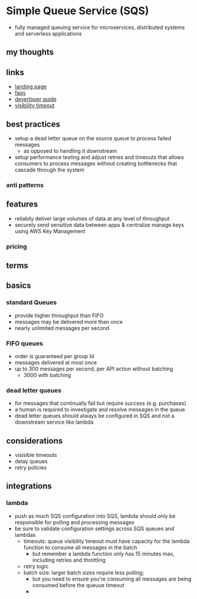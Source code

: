 # Simple Queue Service (SQS)

- fully managed queuing service for microservices, distributed systems and serverless applications

## my thoughts

## links

- [landing page](https://aws.amazon.com/sqs/?did=ap_card&trk=ap_card)
- [faqs](https://aws.amazon.com/sqs/faqs/?da=sec&sec=prep)
- [deverloper guide](https://docs.aws.amazon.com/AWSSimpleQueueService/latest/SQSDeveloperGuide/welcome.html)
- [visibility timeout](https://docs.aws.amazon.com/AWSSimpleQueueService/latest/SQSDeveloperGuide/sqs-visibility-timeout.html)

## best practices

- setup a dead letter queue on the source queue to process failed messages
  - as opposed to handling it downstream
- setup performance testing and adjust retries and timeouts that allows consumers to process messages without creating bottlenecks that cascade through the system

### anti patterns

## features

- reliabily deliver large volumes of data at any level of throughput
- securely send sensitive data between apps & centralize manage keys using AWS Key Management

### pricing

## terms

## basics

### standard Queues

- provide higher throughput than FIFO
- messages may be delivered more than once
- nearly unlimited messages per second

### FIFO queues

- order is guaranteed per group Id
- messages delivered at most once
- up to 300 messages per second, per API action without batching
  - 3000 with batching

### dead letter queues

- for messages that continually fail but require success (e.g. purchases)
- a human is required to investigate and resolve messages in the queue
- dead letter queues should always be configured in SQS and not a downstream service like lambda

## considerations

- visisible timeouts
- delay queues
- retry policies

## integrations

### lambda

- push as much SQS configuration into SQS, lambda should only be responsible for polling and processing messages
- be sure to validate configuration settings across SQS queues and lambdas
  - timeouts: queue visibility timeout must have capacity for the lambda function to consume all messages in the batch
    - but remember a lambda function only has 15 minutes max, including retries and throttling
  - retry logic
  - batch size: larger batch sizes require less polling;
    - but you need to ensure you're consuming all messages are being consumed before the queuue timeout
    -
